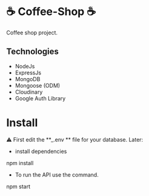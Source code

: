  ☕ Coffee-Shop ☕
 ========================

Coffee shop project.


**Technologies**
------------------------

- NodeJs
- ExpressJs
- MongoDB
- Mongoose (ODM)
- Cloudinary
- Google Auth Library

# Install

 :warning: First edit the **\_.env ** file for your database. Later:

* install dependencies

npm install

* To run the API use the command.

npm start
